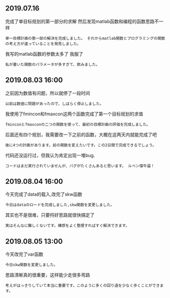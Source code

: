
## 2019.07.16

 完成了单目标规划的第一部分的求解 然后发现matlab函数和编程的函数思路不一样 

``単一目標計画の第一部の解決を完成しました。 それからmatlab関数とプログラミングの関数の考え方が違っていることを発見しました。``

我写的matlab函数的参数太多了 我服了

``私が書いた関数のパラメータが多すぎて、飲みました。``

## 2019.08.03 16:00

之前因为数值有问题，所以就停了一段时间

``以前は数値に問題があったので、しばらく停止しました。``

我使用了fmincon和fmaxcon这两个函数完成了第一个目标规划的求值

``fminconとfmaxconの二つの関数を使って、最初の目標計画の評価を完成しました。``

后面还有四个规划，我需要改一下之前的函数，大概在这两天内就能完成了吧

``後に4つの計画があります。前の関数を変えたいです。この2日間で完成できるでしょう。``

代码还没运行过，但我认为肯定出现一堆bug.

``コードはまだ実行されていませんが、バグがたくさんあると思います。 ルベン偉牛逼！``

## 2019.08.04 16:00

今天完成了data的载入,改完了skw函数

``今日はdataのロードを完成しました,skw関数を変更しました。``

其实也不是很难，只要捋好思路就很快搞定了

``実はそんなに難しくないです。構想をよく整理すればすぐ解決できます。``

## 2019.08.05 13:00

今天改完了var函数

``今日skw関数を変更しました。``

思路清晰真的很重要，这样能少走很多弯路

``考えがはっきりしていて本当に重要です。このように多くの回り道を少なく歩くことができます。``
